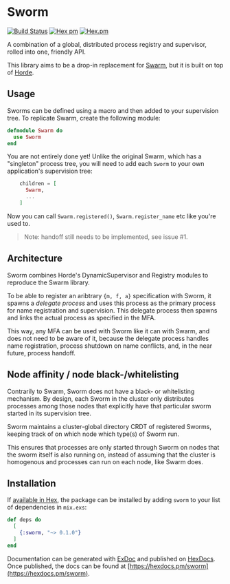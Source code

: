 # Sworm

[![Build Status](https://travis-ci.org/arjan/sworm.svg?branch=master)](https://travis-ci.org/arjan/sworm)
[![Hex pm](http://img.shields.io/hexpm/v/sworm.svg?style=flat)](https://hex.pm/packages/sworm)
[![Hex.pm](https://img.shields.io/hexpm/l/sworm.svg)](https://hex.pm/packages/sworm)

A combination of a global, distributed process registry and
supervisor, rolled into one, friendly API.

This library aims to be a drop-in replacement for
[Swarm](https://github.com/bitwalker/swarm), but it is built on top of
[Horde](https://github.com/derekkraan/horde).

## Usage

Sworms can be defined using a macro and then added to your supervision
tree. To replicate Swarm, create the following module:

```elixir
defmodule Swarm do
  use Sworm
end
```

You are not entirely done yet! Unlike the original Swarm, which has a
"singleton" process tree, you will need to add each `Sworm` to your
own application's supervision tree:


```elixir
    children = [
      Swarm,
      ...
    ]
```

Now you can call `Swarm.registered()`, `Swarm.register_name` etc like you're used to.

> Note: handoff still needs to be implemented, see issue #1.


## Architecture

Sworm combines Horde's DynamicSupervisor and Registry modules to
reproduce the Swarm library.

To be able to register an aribtrary `{m, f, a}` specification with
Sworm, it spawns a *delegate process* and uses this process as the
primary process for name registration and supervision. This delegate
process then spawns and links the actual process as specified in the
MFA.

This way, any MFA can be used with Sworm like it can with Swarm, and
does not need to be aware of it, because the delegate process handles
name registration, process shutdown on name conflicts, and, in the
near future, process handoff.


## Node affinity / node black-/whitelisting

Contrarily to Swarm, Sworm does not have a black- or whitelisting
mechanism.  By design, each Sworm in the cluster only distributes
processes among those nodes that explicitly have that particular sworm
started in its supervision tree.

Sworm maintains a cluster-global directory CRDT of registered Sworms,
keeping track of on which node which type(s) of Sworm run.

This ensures that processes are only started through Sworm on nodes
that the sworm itself is also running on, instead of assuming that the
cluster is homogenous and processes can run on each node, like Swarm
does.


## Installation

If [available in Hex](https://hex.pm/docs/publish), the package can be installed
by adding `sworm` to your list of dependencies in `mix.exs`:

```elixir
def deps do
  [
    {:sworm, "~> 0.1.0"}
  ]
end
```

Documentation can be generated with [ExDoc](https://github.com/elixir-lang/ex_doc)
and published on [HexDocs](https://hexdocs.pm). Once published, the docs can
be found at [https://hexdocs.pm/sworm](https://hexdocs.pm/sworm).
